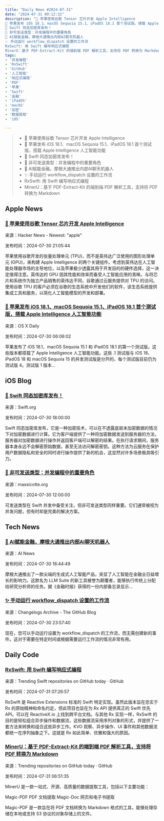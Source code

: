 ```yaml
---
title: "Daily News #2024-07-31"
date: "2024-07-31 09:12:32"
description: "🌟 苹果使用谷歌 Tensor 芯片开发 Apple Intelligence
🎉 苹果发布 iOS 18.1、macOS Sequoia 15.1、iPadOS 18.1 首个测试版，搭载 Apple Intelligence 人工智能功能
🎉 Swift 同态加密库发布！
🌟 非可发送类型：并发编程中的重要角色
🤖️ AI赋能金融，摩根大通推出内部AI聊天机器人
✨ 手动运行 workflow_dispatch 设置的工作流
RxSwift: 用 Swift 编写响应式编程
MinerU：基于 PDF-Extract-Kit 的端到端 PDF 解析工具，支持将 PDF 转换为 Markdown"
tags: 
- '并发编程'
- 'RxSwift'
- 'GitHub'
- '人工智能'
- '响应式编程'
- 'PDF'
- '苹果'
- 'Swift'
- '金融'
- 'iPadOS'
- 'macOS'
- '加密'
- '数据提取'
- 'iOS'

---
```


> - 🌟 苹果使用谷歌 Tensor 芯片开发 Apple Intelligence
> - 🎉 苹果发布 iOS 18.1、macOS Sequoia 15.1、iPadOS 18.1 首个测试版，搭载 Apple Intelligence 人工智能功能
> - 🎉 Swift 同态加密库发布！
> - 🌟 非可发送类型：并发编程中的重要角色
> - 🤖️ AI赋能金融，摩根大通推出内部AI聊天机器人
> - ✨ 手动运行 workflow_dispatch 设置的工作流
> - RxSwift: 用 Swift 编写响应式编程
> - MinerU：基于 PDF-Extract-Kit 的端到端 PDF 解析工具，支持将 PDF 转换为 Markdown

## Apple News

### [🌟 苹果使用谷歌 Tensor 芯片开发 Apple Intelligence](https://www.macrumors.com/2024/07/30/google-chips-used-to-develop-apple-intelligence/)

来源：Hacker News - Newest: "apple"

发布时间：2024-07-30 21:05:44

苹果使用谷歌开发的张量处理单元 (TPU)，而不是英伟达广泛使用的图形处理单元 (GPU)，来构建 Apple Intelligence 的两个关键组件。考虑到英伟达在人工智能处理器市场的主导地位，以及苹果极少透露其用于开发目的的硬件选择，这一决定值得注意。英伟达的 GPU 因其性能和效率而备受人工智能应用的青睐。与将芯片和系统作为独立产品销售的英伟达不同，谷歌通过云服务提供对 TPU 的访问。使用谷歌 TPU 的客户必须在谷歌的生态系统中开发他们的软件，该生态系统提供集成工具和服务，以简化人工智能模型的开发和部署。

### [🎉 苹果发布 iOS 18.1、macOS Sequoia 15.1、iPadOS 18.1 首个测试版，搭载 Apple Intelligence 人工智能功能](https://osxdaily.com/2024/07/29/beta-1-of-ios-18-1-macos-sequoia-15-1-ipados-18-1-released-with-apple-intelligence/)

来源：OS X Daily

发布时间：2024-07-30 06:06:02

苹果发布了 iOS 18.1、macOS Sequoia 15.1 和 iPadOS 18.1 的第一个测试版，这些版本都搭载了 Apple Intelligence 人工智能功能。这些 .1 测试版与 iOS 18、iPadOS 18 和 macOS Sequoia 15 的并发测试版是分开的，每个测试版目前仍为测试版 4。测试版 1 版本...

## iOS Blog

### [🎉 Swift 同态加密库发布！](https://swift.org/blog/announcing-swift-homomorphic-encryption/)

来源：Swift.org

发布时间：2024-07-30 18:00:00

Swift 同态加密库发布，它是一种加密技术，可以在不透露底层未加密数据的情况下对加密数据进行计算。它为客户端提供了一种将加密数据发送到服务器的方法，服务器对加密数据进行操作并返回客户端可以解密的结果。在执行请求期间，服务器本身永远不会解密原始数据，甚至无法访问解密密钥。这种方法为云服务在保护用户数据隐私和安全的同时进行操作提供了新的机会，这显然对许多场景极具吸引力。

### [🌟 非可发送类型：并发编程中的重要角色](https://massicotte.org/non-sendable)

来源：massicotte.org

发布时间：2024-07-30 12:00:00

可发送类型在 Swift 并发中备受关注，但非可发送类型同样重要。它们通常被视为并发问题，但有时却是完美的解决方案。

## Tech News

### [🤖️ AI赋能金融，摩根大通推出内部AI聊天机器人](https://www.artificialintelligence-news.com/news/jpmorgan-introduces-in-house-ai-chatbot-for-research-analysis/)

来源：AI News

发布时间：2024-07-30 18:44:49

摩根大通推出了一款尖端的生成式人工智能产品，突显了人工智能在金融业日益增长的影响力。这款名为 LLM Suite 的新工具被誉为颠覆者，能够执行传统上分配给研究分析师的任务。据《金融时报》获得的一份内部备忘录显示...

### [✨ 手动运行 workflow_dispatch 设置的工作流](https://github.blog/changelog/2024-07-30-run-workflows-set-as-workflow_dispatch-manually)

来源：Changelogs Archive - The GitHub Blog

发布时间：2024-07-30 23:57:40

现在，您可以手动运行设置为 workflow_dispatch 的工作流，而无需创建新的事件。这对于需要在特定时间或根据需要运行工作流的情况非常有用。

## Daily Code

### [RxSwift: 用 Swift 编写响应式编程](https://github.com/ReactiveX/RxSwift)

来源：Trending Swift repositories on GitHub today · GitHub

发布时间：2024-07-31 07:26:57

RxSwift 是 Reactive Extensions 标准的 Swift 特定实现。虽然此版本旨在忠实于 Rx 的原始精神和命名约定，但此项目也旨在为 Rx API 提供真正的 Swift 优先 API。可以在 ReactiveX.io 上找到跨平台文档。与其他 Rx 实现一样，RxSwift 的目的是轻松组合异步操作和数据流，这些数据流采用序列对象的形式，并提供了一套方法来转换和组合这些异步工作。KVO 观察、异步操作、UI 事件和其他数据流都统一在序列抽象之下。这就是 Rx 如此简单、优雅和强大的原因。

### [MinerU：基于 PDF-Extract-Kit 的端到端 PDF 解析工具，支持将 PDF 转换为 Markdown](https://github.com/opendatalab/MinerU)

来源：Trending repositories on GitHub today · GitHub

发布时间：2024-07-31 06:51:35

MinerU 是一款一站式、开源、高质量的数据提取工具，包括以下主要功能：

Magic-PDF PDF 文档提取
Magic-Doc 网页和电子书提取

Magic-PDF 是一款旨在将 PDF 文档转换为 Markdown 格式的工具，能够处理存储在本地或支持 S3 协议的对象存储上的文件。
